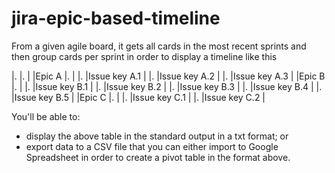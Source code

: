 # jira-epic-based-timeline

From a given agile board, it gets all cards in the most recent sprints and then group cards per sprint in order to display a timeline like this

|.      |.              |
|Epic A |.              |
|.       |Issue key A.1 |
|.       |Issue key A.2 |
|.       |Issue key A.3 |
|Epic B |.              |
|.       |Issue key B.1 |
|.       |Issue key B.2 |
|.       |Issue key B.3 |
|.       |Issue key B.4 |
|.       |Issue key B.5 |
|Epic C |.              |
|.       |Issue key C.1 |
|.       |Issue key C.2 |


You'll be able to:
- display the above table in the standard output in a txt format; or
- export data to a CSV file that you can either import to Google Spreadsheet in order to create a pivot table in the format above.
